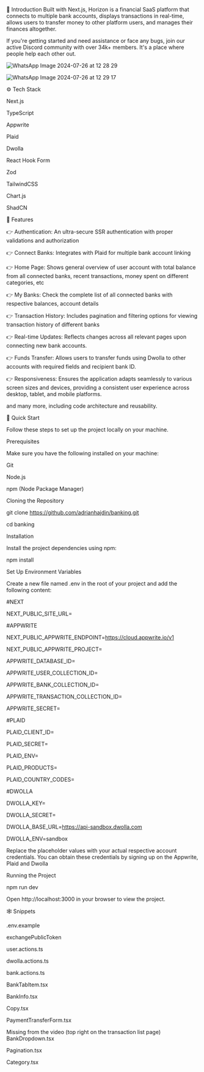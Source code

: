 🤖 Introduction
Built with Next.js, Horizon is a financial SaaS platform that connects to multiple bank accounts, displays transactions in real-time, allows users to transfer money to other platform users, and manages their finances altogether.

If you're getting started and need assistance or face any bugs, join our active Discord community with over 34k+ members. It's a place where people help each other out.


![WhatsApp Image 2024-07-26 at 12 28 29](https://github.com/user-attachments/assets/767445da-4fe7-4689-8591-c36cacb70ba7)


![WhatsApp Image 2024-07-26 at 12 29 17](https://github.com/user-attachments/assets/729acce6-6120-4b6d-a96d-7fd5834e82b2)



⚙️ Tech Stack

Next.js

TypeScript

Appwrite

Plaid

Dwolla

React Hook Form

Zod

TailwindCSS

Chart.js

ShadCN



🔋 Features

👉 Authentication: An ultra-secure SSR authentication with proper validations and authorization

👉 Connect Banks: Integrates with Plaid for multiple bank account linking

👉 Home Page: Shows general overview of user account with total balance from all connected banks, recent transactions, money spent on different categories, etc

👉 My Banks: Check the complete list of all connected banks with respective balances, account details

👉 Transaction History: Includes pagination and filtering options for viewing transaction history of different banks

👉 Real-time Updates: Reflects changes across all relevant pages upon connecting new bank accounts.

👉 Funds Transfer: Allows users to transfer funds using Dwolla to other accounts with required fields and recipient bank ID.

👉 Responsiveness: Ensures the application adapts seamlessly to various screen sizes and devices, providing a consistent user experience across desktop, tablet, and mobile platforms.

and many more, including code architecture and reusability.



🤸 Quick Start

Follow these steps to set up the project locally on your machine.

Prerequisites

Make sure you have the following installed on your machine:

Git

Node.js

npm (Node Package Manager)

Cloning the Repository

git clone https://github.com/adrianhajdin/banking.git

cd banking

Installation

Install the project dependencies using npm:

npm install

Set Up Environment Variables

Create a new file named .env in the root of your project and add the following content:

#NEXT

NEXT_PUBLIC_SITE_URL=

#APPWRITE

NEXT_PUBLIC_APPWRITE_ENDPOINT=https://cloud.appwrite.io/v1

NEXT_PUBLIC_APPWRITE_PROJECT=

APPWRITE_DATABASE_ID=

APPWRITE_USER_COLLECTION_ID=

APPWRITE_BANK_COLLECTION_ID=

APPWRITE_TRANSACTION_COLLECTION_ID=

APPWRITE_SECRET=


#PLAID

PLAID_CLIENT_ID=

PLAID_SECRET=

PLAID_ENV=

PLAID_PRODUCTS=

PLAID_COUNTRY_CODES=



#DWOLLA

DWOLLA_KEY=

DWOLLA_SECRET=

DWOLLA_BASE_URL=https://api-sandbox.dwolla.com

DWOLLA_ENV=sandbox

Replace the placeholder values with your actual respective account credentials. You can obtain these credentials by signing up on the Appwrite, Plaid and Dwolla


Running the Project

npm run dev

Open http://localhost:3000 in your browser to view the project.







🕸️ Snippets

.env.example

exchangePublicToken

user.actions.ts

dwolla.actions.ts


bank.actions.ts

BankTabItem.tsx

BankInfo.tsx

Copy.tsx

PaymentTransferForm.tsx

Missing from the video (top right on the transaction list page) BankDropdown.tsx

Pagination.tsx

Category.tsx


